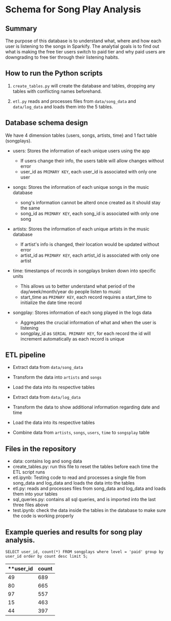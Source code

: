 # Schema for Song Play Analysis

## Summary
The purpose of this database is to understand what, where and how each user is listening to the songs in Sparkify. The analytial goals is to find out what is making the free tier users switch to paid tier and why paid users are downgrading to free tier through their listening habits.

## How to run the Python scripts
1. `create_tables.py` will create the database and tables, dropping any tables with conflicting names beforehand.

1. `etl.py` reads and processes files from `data/song_data` and `data/log_data` and loads them into the 5 tables.

## Database schema design
We have 4 dimension tables (users, songs, artists, time) and 1 fact table (songplays).

- users: Stores the information of each unique users using the app
  - If users change their info, the users table will allow changes without error
  - user_id as `PRIMARY KEY`, each user_id is associated with only one user
- songs: Stores the information of each unique songs in the music database
  - song's information cannot be alterd once created as it should stay the same
  - song_id as `PRIMARY KEY`, each song_id is associated with only one song
- artists: Stores the information of each unique artists in the music database
  - If artist's info is changed, their location would be updated without error
  - artist_id as `PRIMARY KEY`, each artist_id is associated with only one artist
- time: timestamps of records in songplays broken down into specific units
  - This allows us to better understand what period of the day/week/month/year do people listen to music
  - start_time as `PRIMARY KEY`, each record requires a start_time to initialize the date time record
  
- songplay: Stores information of each song played in the logs data
  - Aggregates the crucial information of what and when the user is listening
  - songplay_id as `SERIAL PRIMARY KEY`, for each record the id will increment automatically as each record is unique

## ETL pipeline
- Extract data from `data/song_data`
- Transform the data into `artists` and `songs`
- Load the data into its respective tables

- Extract data from `data/log_data`
- Transform the data to show additional information regarding date and time
- Load the data into its respective tables

- Combine data from `artists`, `songs`, `users`, `time` to `songsplay` table 

## Files in the repository
- data: contains log and song data
- create_tables.py: run this file to reset the tables before each time the ETL script runs
- etl.ipynb: Testing code to read and processes a single file from song_data and log_data and loads the data into the tables
- etl.py: reads and processes files from song_data and log_data and loads them into your tables
- sql_queries.py: contains all sql queries, and is imported into the last three files above
- test.ipynb: check the data inside the tables in the database to make sure the code is working properly

## Example queries and results for song play analysis.

`SELECT user_id, count(*) FROM songplays where level = 'paid' group by user_id order by count desc limit 5;`

| **user_id | **count** |
|---------|-------|
| 49      | 689   |
| 80      | 665   |
| 97      | 557   |
| 15      | 463   |
| 44      | 397   |
